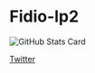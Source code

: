 # Fidio-lp2

![GitHub Stats Card](https://github-readme-stats.vercel.app/api?username=zizi4n5)

[Twitter](https://twitter.com/Fidio58116594)
